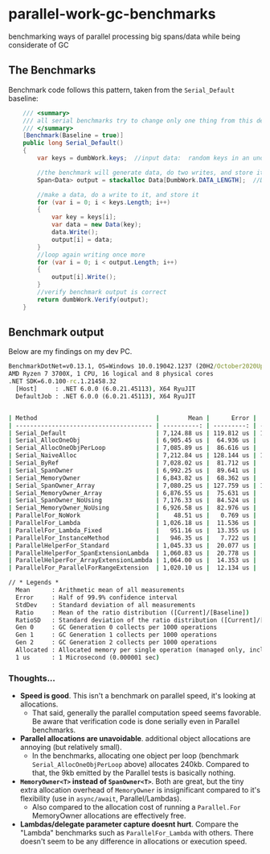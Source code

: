 # parallel-work-gc-benchmarks
benchmarking ways of parallel processing big spans/data while being considerate of GC



## The Benchmarks

Benchmark code follows this pattern, taken from the `Serial_Default` baseline:
```cs
	/// <summary>
	/// all serial benchmarks try to change only one thing from this default baseline.  
	/// </summary>
	[Benchmark(Baseline = true)]
	public long Serial_Default()
	{
		var keys = dumbWork.keys;  //input data:  random keys in an unordered array

		//the benchmark will generate data, do two writes, and store it here
		Span<Data> output = stackalloc Data[DumbWork.DATA_LENGTH];  //DATA_LENGTH=10000

		//make a data, do a write to it, and store it
		for (var i = 0; i < keys.Length; i++)
		{
			var key = keys[i];
			var data = new Data(key);
			data.Write();
			output[i] = data;
		}
		//loop again writing once more
		for (var i = 0; i < output.Length; i++)
		{
			output[i].Write();
		}
		//verify benchmark output is correct
		return dumbWork.Verify(output);
	}
```


## Benchmark output
Below are my findings on my dev PC.  

```cmd
BenchmarkDotNet=v0.13.1, OS=Windows 10.0.19042.1237 (20H2/October2020Update)
AMD Ryzen 7 3700X, 1 CPU, 16 logical and 8 physical cores
.NET SDK=6.0.100-rc.1.21458.32
  [Host]     : .NET 6.0.0 (6.0.21.45113), X64 RyuJIT
  DefaultJob : .NET 6.0.0 (6.0.21.45113), X64 RyuJIT


| Method                                 |        Mean |      Error |     StdDev | Ratio | RatioSD |    Gen 0 |    Gen 1 |    Gen 2 |   Allocated |
| -------------------------------------- | ----------: | ---------: | ---------: | ----: | ------: | -------: | -------: | -------: | ----------: |
| Serial_Default                         | 7,124.88 us | 119.812 us | 179.329 us | 1.000 |    0.00 |        - |        - |        - |         5 B |
| Serial_AllocOneObj                     | 6,905.45 us |  64.936 us |  57.564 us | 0.966 |    0.03 |        - |        - |        - |        28 B |
| Serial_AllocOneObjPerLoop              | 7,085.89 us |  86.616 us |  72.329 us | 0.989 |    0.03 |  23.4375 |        - |        - |   240,028 B |
| Serial_NaiveAlloc                      | 7,212.84 us | 128.144 us | 113.597 us | 1.009 |    0.03 | 242.1875 | 242.1875 | 242.1875 |   800,111 B |
| Serial_ByRef                           | 7,028.02 us |  81.712 us |  76.433 us | 0.984 |    0.03 |        - |        - |        - |         4 B |
| Serial_SpanOwner                       | 6,992.25 us |  89.641 us |  74.854 us | 0.976 |    0.03 |        - |        - |        - |         6 B |
| Serial_MemoryOwner                     | 6,843.82 us |  68.362 us |  60.602 us | 0.957 |    0.03 |        - |        - |        - |        47 B |
| Serial_SpanOwner_Array                 | 7,080.25 us | 127.759 us | 113.255 us | 0.991 |    0.04 |        - |        - |        - |         6 B |
| Serial_MemoryOwner_Array               | 6,876.55 us |  75.631 us |  70.746 us | 0.963 |    0.03 |        - |        - |        - |        46 B |
| Serial_SpanOwner_NoUsing               | 7,176.33 us |  84.524 us |  70.581 us | 1.002 |    0.04 | 328.1250 | 328.1250 | 328.1250 | 1,310,861 B |
| Serial_MemoryOwner_NoUsing             | 6,926.58 us |  82.976 us |  69.288 us | 0.967 |    0.03 |        - |        - |        - |        47 B |
| ParallelFor_NoWork                     |    48.51 us |   0.769 us |   0.720 us | 0.007 |    0.00 |   1.0986 |        - |        - |     9,294 B |
| ParallelFor_Lambda                     | 1,026.18 us |  11.536 us |   9.633 us | 0.143 |    0.00 |        - |        - |        - |     9,378 B |
| ParallelFor_Lambda_Fixed               |   951.16 us |  13.355 us |  11.152 us | 0.133 |    0.00 |   0.9766 |        - |        - |     9,350 B |
| ParallelFor_InstanceMethod             |   946.35 us |   7.722 us |   6.448 us | 0.132 |    0.00 |   0.9766 |        - |        - |     9,092 B |
| ParallelHelperFor_Standard             | 1,045.33 us |  20.077 us |  24.656 us | 0.147 |    0.00 |        - |        - |        - |     9,524 B |
| ParallelHelperFor_SpanExtensionLambda  | 1,060.83 us |  20.778 us |  20.407 us | 0.149 |    0.00 |        - |        - |        - |     9,619 B |
| ParallelHelperFor_ArrayExtensionLambda | 1,064.00 us |  14.353 us |  11.206 us | 0.148 |    0.01 |        - |        - |        - |     9,633 B |
| ParallelFor_ParallelForRangeExtension  | 1,020.10 us |  12.134 us |  11.350 us | 0.143 |    0.00 |        - |        - |        - |    15,550 B |

// * Legends *
  Mean      : Arithmetic mean of all measurements
  Error     : Half of 99.9% confidence interval
  StdDev    : Standard deviation of all measurements
  Ratio     : Mean of the ratio distribution ([Current]/[Baseline])
  RatioSD   : Standard deviation of the ratio distribution ([Current]/[Baseline])
  Gen 0     : GC Generation 0 collects per 1000 operations
  Gen 1     : GC Generation 1 collects per 1000 operations
  Gen 2     : GC Generation 2 collects per 1000 operations
  Allocated : Allocated memory per single operation (managed only, inclusive, 1KB = 1024B)
  1 us      : 1 Microsecond (0.000001 sec)
```



### Thoughts...
- **Speed is good**. This isn't a benchmark on parallel speed, it's looking at allocations.  
  - That said, generally the parallel computation speed seems favorable.  Be aware that verification code is done serially even in Parallel benchmarks.
- **Parallel allocations are unavoidable**. additional object allocations are annoying (but relatively small).   
  - In the benchmarks, allocating one object per loop (benchmark `Serial_AllocOneObjPerLoop` above) allocates 240kb.  Compared to that, the 9kb emitted by the Parallel tests is basically nothing.
- **`MemoryOwner<T>` instead of `SpanOwner<T>`**.  Both are great, but the tiny extra allocation overhead of `MemoryOwner` is insignificant compared to it's flexibility (use in `async/await`, Parallel/Lambdas).  
  - Also compared to the allocation cost of running a `Parallel.For` MemoryOwner allocations are effectively free.
- **Lambdas/delegate parameter capture doesnt hurt**.  Compare the "Lambda" benchmarks such as `ParallelFor_Lambda` with others.  There doesn't seem to be any difference in allocations or execution speed.







